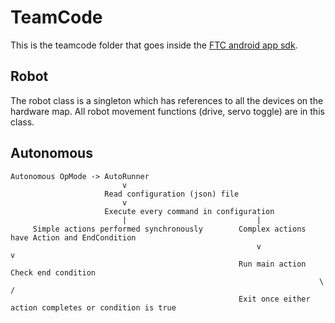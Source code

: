 # TeamCode

This is the teamcode folder that goes inside the [FTC android app sdk](https://github.com/FIRST-Tech-Challenge/SkyStone).

## Robot
The robot class is a singleton which has references to all the devices on the hardware map. All robot movement functions (drive, servo toggle) are in this class.

## Autonomous
```
Autonomous OpMode -> AutoRunner
                         v
                     Read configuration (json) file
                         v
                     Execute every command in configuration
                         |                             |
     Simple actions performed synchronously        Complex actions have Action and EndCondition
                                                       v                             v
                                                   Run main action             Check end condition
                                                                     \      /
                                                   Exit once either action completes or condition is true
                     
```
